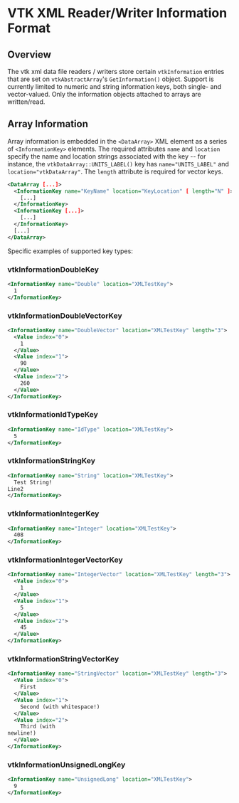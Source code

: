 # VTK XML Reader/Writer Information Format

## Overview

The vtk xml data file readers / writers store certain `vtkInformation`
entries that are set on `vtkAbstractArray`'s `GetInformation()` object. Support
is currently limited to numeric and string information keys, both single- and
vector-valued. Only the information objects attached to arrays are written/read.

## Array Information

Array information is embedded in the `<DataArray>` XML element as a series of
`<InformationKey>` elements. The required attributes `name` and `location`
specify the name and location strings associated with the key -- for instance,
the `vtkDataArray::UNITS_LABEL()` key has `name="UNITS_LABEL"` and
`location="vtkDataArray"`. The `length` attribute is required for vector keys.

```xml
<DataArray [...]>
  <InformationKey name="KeyName" location="KeyLocation" [ length="N" ]>
    [...]
  </InformationKey>
  <InformationKey [...]>
    [...]
  </InformationKey>
  [...]
</DataArray>
```

Specific examples of supported key types:

### vtkInformationDoubleKey

```xml
<InformationKey name="Double" location="XMLTestKey">
  1
</InformationKey>
```

### vtkInformationDoubleVectorKey

```xml
<InformationKey name="DoubleVector" location="XMLTestKey" length="3">
  <Value index="0">
    1
  </Value>
  <Value index="1">
    90
  </Value>
  <Value index="2">
    260
  </Value>
</InformationKey>
```

### vtkInformationIdTypeKey

```xml
<InformationKey name="IdType" location="XMLTestKey">
  5
</InformationKey>
```

### vtkInformationStringKey

```xml
<InformationKey name="String" location="XMLTestKey">
  Test String!
Line2
</InformationKey>
```

### vtkInformationIntegerKey

```xml
<InformationKey name="Integer" location="XMLTestKey">
  408
</InformationKey>
```

### vtkInformationIntegerVectorKey

```xml
<InformationKey name="IntegerVector" location="XMLTestKey" length="3">
  <Value index="0">
    1
  </Value>
  <Value index="1">
    5
  </Value>
  <Value index="2">
    45
  </Value>
</InformationKey>
```

### vtkInformationStringVectorKey

```xml
<InformationKey name="StringVector" location="XMLTestKey" length="3">
  <Value index="0">
    First
  </Value>
  <Value index="1">
    Second (with whitespace!)
  </Value>
  <Value index="2">
    Third (with
newline!)
  </Value>
</InformationKey>
```

### vtkInformationUnsignedLongKey

```xml
<InformationKey name="UnsignedLong" location="XMLTestKey">
  9
</InformationKey>
```
